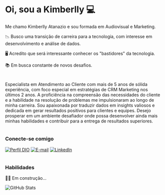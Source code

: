 # Oi, sou a Kimberlly 💻

Me chamo Kimberlly Atanazio e sou formada em Audiovisual e Marketing.  

📉 Busco uma transição de carreira para a tecnologia, com interesse em desenvolvimento e análise de dados. 

🖥️ Acredito que será interessante conhecer os "bastidores" da tecnologia. 

📚 Em busca constante de novos desafios.

#
Especialista em Atendimento ao Cliente com mais de 5 anos de sólida experiência, com foco especial em estratégias de CRM Marketing nos últimos 2 anos. A proficiência na compreensão das necessidades do cliente e a habilidade na resolução de problemas me impulsionaram ao longo de minha carreira. Sou apaixonada por traduzir dados em insights valiosos e dedicada em gerar resultados positivos para clientes e equipes. Desejo prosperar em um ambiente desafiador onde possa desenvolver ainda mais minhas habilidades e contribuir para a entrega de resultados superiores.

#
### Conecte-se comigo

[![Perfil DIO](https://img.shields.io/badge/-Meu%20Perfil%20na%20DIO-30A3DC?style=for-the-badge)](https://www.dio.me/users/kimberlly_atanazio)
[![E-mail](https://img.shields.io/badge/Gmail-333333?style=for-the-badge&logo=gmail&logoColor=red)](mailto:kimberlly.atanazio@gmail.com)
[![LinkedIn](https://img.shields.io/badge/LinkedIn-0077B5?style=for-the-badge&logo=linkedin&logoColor=white)](https://www.linkedin.com/in/kimberllyatanazio/)

#
### Habilidades

👷‍♀️ Em construção...

![GitHub Stats](https://github-readme-stats.vercel.app/api?username=KimberllyAtanazio&theme=transparent&bg_color=000&border_color=30A3DC&show_icons=true&icon_color=30A3DC&title_color=E94D5F&text_color=FFF)